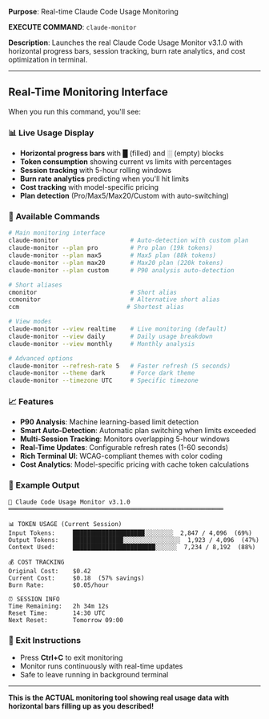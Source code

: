 **Purpose**: Real-time Claude Code Usage Monitoring

**EXECUTE COMMAND**: `claude-monitor`

**Description**: Launches the real Claude Code Usage Monitor v3.1.0 with horizontal progress bars, session tracking, burn rate analytics, and cost optimization in terminal.

---

## Real-Time Monitoring Interface

When you run this command, you'll see:

### 📊 Live Usage Display
- **Horizontal progress bars** with █ (filled) and ░ (empty) blocks  
- **Token consumption** showing current vs limits with percentages
- **Session tracking** with 5-hour rolling windows
- **Burn rate analytics** predicting when you'll hit limits
- **Cost tracking** with model-specific pricing
- **Plan detection** (Pro/Max5/Max20/Custom with auto-switching)

### 🎯 Available Commands
```bash
# Main monitoring interface
claude-monitor                    # Auto-detection with custom plan
claude-monitor --plan pro         # Pro plan (19k tokens)
claude-monitor --plan max5        # Max5 plan (88k tokens)  
claude-monitor --plan max20       # Max20 plan (220k tokens)
claude-monitor --plan custom      # P90 analysis auto-detection

# Short aliases
cmonitor                          # Short alias
ccmonitor                         # Alternative short alias
ccm                              # Shortest alias

# View modes
claude-monitor --view realtime    # Live monitoring (default)
claude-monitor --view daily       # Daily usage breakdown
claude-monitor --view monthly     # Monthly analysis  

# Advanced options
claude-monitor --refresh-rate 5   # Faster refresh (5 seconds)
claude-monitor --theme dark       # Force dark theme
claude-monitor --timezone UTC     # Specific timezone
```

### 📈 Features
- **P90 Analysis**: Machine learning-based limit detection
- **Smart Auto-Detection**: Automatic plan switching when limits exceeded
- **Multi-Session Tracking**: Monitors overlapping 5-hour windows
- **Real-Time Updates**: Configurable refresh rates (1-60 seconds)
- **Rich Terminal UI**: WCAG-compliant themes with color coding
- **Cost Analytics**: Model-specific pricing with cache token calculations

### 🚀 Example Output
```
🎯 Claude Code Usage Monitor v3.1.0
════════════════════════════════════════════════════════════

📊 TOKEN USAGE (Current Session)
Input Tokens:     ████████████████████░░░░░░░░  2,847 / 4,096  (69%)
Output Tokens:    ██████████████░░░░░░░░░░░░░░░░  1,923 / 4,096  (47%)
Context Used:     ███████████████████████░░░░░░  7,234 / 8,192  (88%)

💰 COST TRACKING
Original Cost:    $0.42
Current Cost:     $0.18  (57% savings)
Burn Rate:        $0.05/hour

⏰ SESSION INFO
Time Remaining:   2h 34m 12s
Reset Time:       14:30 UTC
Next Reset:       Tomorrow 09:00
```

### 🔄 Exit Instructions
- Press **Ctrl+C** to exit monitoring
- Monitor runs continuously with real-time updates
- Safe to leave running in background terminal

---

**This is the ACTUAL monitoring tool showing real usage data with horizontal bars filling up as you described!**